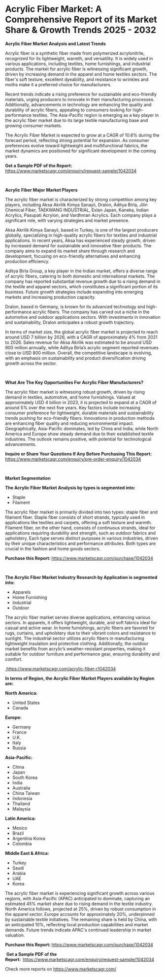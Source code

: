 <p><h1>Acrylic Fiber Market: A Comprehensive Report of its Market Share & Growth Trends 2025 - 2032</h1></p><p><strong>Acrylic Fiber Market Analysis and Latest Trends</strong></p>
<p><p>Acrylic fiber is a synthetic fiber made from polymerized acrylonitrile, recognized for its lightweight, warmth, and versatility. It is widely used in various applications, including textiles, home furnishings, and industrial products. The market for acrylic fiber is witnessing significant growth, driven by increasing demand in the apparel and home textiles sectors. The fiber's soft texture, excellent dyeability, and resistance to wrinkles and moths make it a preferred choice for manufacturers.</p><p>Recent trends indicate a rising preference for sustainable and eco-friendly materials, urging producers to innovate in their manufacturing processes. Additionally, advancements in technology are enhancing the quality and durability of acrylic fibers, appealing to consumers looking for high-performance textiles. The Asia-Pacific region is emerging as a key player in the acrylic fiber market due to its large textile manufacturing base and growing consumer markets.</p><p>The Acrylic Fiber Market is expected to grow at a CAGR of 10.6% during the forecast period, reflecting strong potential for expansion. As consumer preferences evolve toward lightweight and multifunctional fabrics, the market dynamics are positioned for significant development in the coming years.</p></p>
<p><strong>Get a Sample PDF of the Report:&nbsp;</strong> <a href="https://www.marketscagr.com/enquiry/request-sample/1042034?utm_campaign=1126&utm_medium=2&utm_source=Github&utm_content=ia&utm_term=02042025&utm_id=acrylic-fiber">https://www.marketscagr.com/enquiry/request-sample/1042034</a></p>
<p>&nbsp;</p>
<p><strong>Acrylic Fiber Major Market Players</strong></p>
<p><p>The acrylic fiber market is characterized by strong competition among key players, including Aksa Akrilik Kimya Sanayii, Dralon, Aditya Birla, Jilin Chemical Fiber, TAEKWANG INDUSTRIAL, Exlan Japan, Kaneka, Indian Acrylics, Pasupati Acrylon, and Vardhman Acrylics. Each company plays a significant role, with varying strategies and market presence.</p><p>Aksa Akrilik Kimya Sanayii, based in Turkey, is one of the largest producers globally, specializing in high-quality acrylic fibers for textiles and industrial applications. In recent years, Aksa has experienced steady growth, driven by increased demand for sustainable and innovative fiber products. The company aims to expand its market share through research and development, focusing on eco-friendly alternatives and enhancing production efficiency.</p><p>Aditya Birla Group, a key player in the Indian market, offers a diverse range of acrylic fibers, catering to both domestic and international markets. The company has reported substantial revenue growth due to a rising demand in the textile and apparel sectors, which constitutes a significant portion of its business. Future growth strategies include expanding into emerging markets and increasing production capacity.</p><p>Dralon, based in Germany, is known for its advanced technology and high-performance acrylic fibers. The company has carved out a niche in the automotive and outdoor applications sectors. With investments in innovation and sustainability, Dralon anticipates a robust growth trajectory.</p><p>In terms of market size, the global acrylic fiber market is projected to reach around USD 7 billion by 2026, with a CAGR of approximately 4% from 2021 to 2026. Sales revenue for Aksa Akrilik was estimated to be around USD 900 million annually, while Aditya Birla’s acrylic segment reported revenues close to USD 800 million. Overall, the competitive landscape is evolving, with an emphasis on sustainability and product diversification driving growth across the sector.</p></p>
<p>&nbsp;</p>
<p><strong>What Are The Key Opportunities For Acrylic Fiber Manufacturers?</strong></p>
<p><p>The acrylic fiber market is witnessing robust growth, driven by rising demand in textiles, automotive, and home furnishings. Valued at approximately USD 4 billion in 2023, it is projected to expand at a CAGR of around 5% over the next five years. Key factors include increasing consumer preference for lightweight, durable materials and sustainability trends pushing for eco-friendly fibers. Innovations in production methods are enhancing fiber quality and reducing environmental impact. Geographically, Asia-Pacific dominates, led by China and India, while North America and Europe show steady demand due to their established textile industries. The outlook remains positive, with potential for technological advancements.</p></p>
<p><strong>Inquire or Share Your Questions If Any Before Purchasing This Report:</strong> <a href="https://www.marketscagr.com/enquiry/pre-order-enquiry/1042034?utm_campaign=1126&utm_medium=2&utm_source=Github&utm_content=ia&utm_term=02042025&utm_id=acrylic-fiber">https://www.marketscagr.com/enquiry/pre-order-enquiry/1042034</a></p>
<p>&nbsp;</p>
<p><strong>Market Segmentation</strong></p>
<p><strong>The Acrylic Fiber Market Analysis by types is segmented into:</strong></p>
<p><ul><li>Staple</li><li>Filament</li></ul></p>
<p><p>The acrylic fiber market is primarily divided into two types: staple fiber and filament fiber. Staple fiber consists of short strands, typically used in applications like textiles and carpets, offering a soft texture and warmth. Filament fiber, on the other hand, consists of continuous strands, ideal for applications requiring durability and strength, such as outdoor fabrics and upholstery. Each type serves distinct purposes in various industries, driven by their unique characteristics and performance attributes. Both types are crucial in the fashion and home goods sectors.</p></p>
<p><strong>Purchase this Report:&nbsp;</strong><a href="https://www.marketscagr.com/purchase/1042034?utm_campaign=1126&utm_medium=2&utm_source=Github&utm_content=ia&utm_term=02042025&utm_id=acrylic-fiber">https://www.marketscagr.com/purchase/1042034</a></p>
<p>&nbsp;</p>
<p><strong>The Acrylic Fiber Market Industry Research by Application is segmented into:</strong></p>
<p><ul><li>Apparels</li><li>Home Furnishing</li><li>Industrial</li><li>Outdoor</li></ul></p>
<p><p>The acrylic fiber market serves diverse applications, enhancing various sectors. In apparels, it offers lightweight, durable, and soft fabrics ideal for casual and active wear. In home furnishings, acrylic fibers are favored for rugs, curtains, and upholstery due to their vibrant colors and resistance to sunlight. The industrial sector utilizes acrylic fibers in manufacturing lightweight insulation and protective clothing. Additionally, the outdoor market benefits from acrylic’s weather-resistant properties, making it suitable for outdoor furniture and performance gear, ensuring durability and comfort.</p></p>
<p><a href="https://www.marketscagr.com/acrylic-fiber-r1042034?utm_campaign=1126&utm_medium=2&utm_source=Github&utm_content=ia&utm_term=02042025&utm_id=acrylic-fiber">&nbsp;https://www.marketscagr.com/acrylic-fiber-r1042034</a></p>
<p><strong>In terms of Region, the Acrylic Fiber Market Players available by Region are:</strong></p>
<p>
    <p> <strong> North America: </strong>
        <ul>
            <li>United States</li>
            <li>Canada</li>
        </ul>
        </p> 
    <p> <strong> Europe: </strong>
        <ul>
            <li>Germany</li>
            <li>France</li>
            <li>U.K.</li>
            <li>Italy</li>
            <li>Russia</li>
        </ul>
        </p> 
    <p> <strong> Asia-Pacific: </strong>
        <ul>
            <li>China</li>
            <li>Japan</li>
            <li>South Korea</li>
            <li>India</li>
            <li>Australia</li>
            <li>China Taiwan</li>
            <li>Indonesia</li>
            <li>Thailand</li>
            <li>Malaysia</li>
        </ul>
        </p> 
    <p> <strong> Latin America: </strong>
        <ul>
            <li>Mexico</li>
            <li>Brazil</li>
            <li>Argentina Korea</li>
            <li>Colombia</li>
        </ul>
        </p> 
    <p> <strong> Middle East & Africa: </strong>
        <ul>
            <li>Turkey</li>
            <li>Saudi</li>
            <li>Arabia</li>
            <li>UAE</li>
            <li>Korea</li>
        </ul>
    </p>
    </p>
<p><p>The acrylic fiber market is experiencing significant growth across various regions, with Asia-Pacific (APAC) anticipated to dominate, capturing an estimated 45% market share due to rising demand in the textile industry. North America follows, projected at 25%, driven by robust consumption in the apparel sector. Europe accounts for approximately 20%, underpinned by sustainable textile initiatives. The remaining share is held by China, with an anticipated 10%, reflecting local production capabilities and market demands. Future trends indicate APAC's continued leadership in market valuation.</p></p>
<p><strong>Purchase this Report: </strong><a href="https://www.marketscagr.com/purchase/1042034?utm_campaign=1126&utm_medium=2&utm_source=Github&utm_content=ia&utm_term=02042025&utm_id=acrylic-fiber">https://www.marketscagr.com/purchase/1042034</a></p>
<p>&nbsp;<strong>Get a Sample PDF of the Report:&nbsp;&nbsp;</strong><a href="https://www.marketscagr.com/enquiry/request-sample/1042034?utm_campaign=1126&utm_medium=2&utm_source=Github&utm_content=ia&utm_term=02042025&utm_id=acrylic-fiber">https://www.marketscagr.com/enquiry/request-sample/1042034</a></p>
<p><strong></strong></p>
<p>Check more reports on <a href="https://www.marketscagr.com/?utm_campaign=1126&utm_medium=2&utm_source=Github&utm_content=ia&utm_term=02042025&utm_id=acrylic-fiber">https://www.marketscagr.com/</a></p>